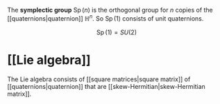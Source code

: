 The **symplectic group** $\operatorname{Sp}(n)$ is the orthogonal group for $n$ copies of the [[quaternions|quaternion]] $\mathbb{H}^n$. So $\operatorname{Sp}(1)$ consists of unit quaternions.

$$
\operatorname{Sp}(1) = SU(2)
$$

# [[Lie algebra]]

The Lie algebra consists of [[square matrices|square matrix]] of [[quaternions|quaternion]] that are [[skew-Hermitian|skew-Hermitian matrix]].
